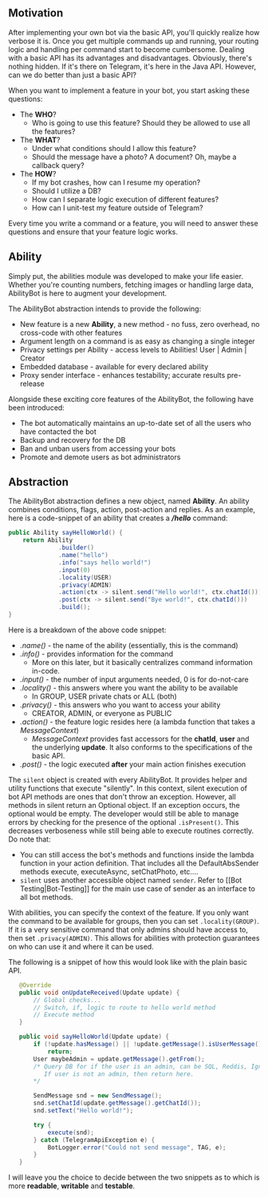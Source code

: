 Motivation
----------
After implementing your own bot via the basic API, you'll quickly realize how verbose it is. Once you get multiple commands up and running, your routing logic and handling per command start to become cumbersome.
Dealing with a basic API has its advantages and disadvantages. Obviously, there's nothing hidden. If it's there on Telegram, it's here in the Java API. However, can we do better than just a basic API?

When you want to implement a feature in your bot, you start asking these questions:

* The **WHO**?
    * Who is going to use this feature? Should they be allowed to use all the features?
* The **WHAT**?
    * Under what conditions should I allow this feature?
    * Should the message have a photo? A document? Oh, maybe a callback query?
* The **HOW**?
    * If my bot crashes, how can I resume my operation?
    * Should I utilize a DB?
    * How can I separate logic execution of different features?
    * How can I unit-test my feature outside of Telegram?

Every time you write a command or a feature, you will need to answer these questions and ensure that your feature logic works.

Ability
----------------------
Simply put, the abilities module was developed to make your life easier. Whether you're counting numbers, fetching images or handling large data, AbilityBot is here to augment your development.

The AbilityBot abstraction intends to provide the following:
* New feature is a new **Ability**, a new method - no fuss, zero overhead, no cross-code with other features
* Argument length on a command is as easy as changing a single integer
* Privacy settings per Ability - access levels to Abilities! User | Admin | Creator
* Embedded database - available for every declared ability
* Proxy sender interface - enhances testability; accurate results pre-release

Alongside these exciting core features of the AbilityBot, the following have been introduced:
* The bot automatically maintains an up-to-date set of all the users who have contacted the bot
* Backup and recovery for the DB
* Ban and unban users from accessing your bots
* Promote and demote users as bot administrators

Abstraction
--------------

The AbilityBot abstraction defines a new object, named **Ability**. An ability combines conditions, flags, action, post-action and replies.
As an example, here is a code-snippet of an ability that creates a ***/hello*** command:

```java
public Ability sayHelloWorld() {
    return Ability
              .builder()
              .name("hello")
              .info("says hello world!")
              .input(0)
              .locality(USER)
              .privacy(ADMIN)
              .action(ctx -> silent.send("Hello world!", ctx.chatId()))
              .post(ctx -> silent.send("Bye world!", ctx.chatId()))
              .build();
}
```
Here is a breakdown of the above code snippet:
* *.name()* - the name of the ability (essentially, this is the command)
* *.info()* - provides information for the command
    * More on this later, but it basically centralizes command information in-code.
* *.input()* - the number of input arguments needed, 0 is for do-not-care
* *.locality()* - this answers where you want the ability to be available
    * In GROUP, USER private chats or ALL (both)
* *.privacy()* - this answers who you want to access your ability
    * CREATOR, ADMIN, or everyone as PUBLIC
* *.action()* - the feature logic resides here (a lambda function that takes a *MessageContext*)
    * *MessageContext* provides fast accessors for the **chatId**, **user** and the underlying **update**. It also conforms to the specifications of the basic API.
* *.post()* - the logic executed **after** your main action finishes execution

The `silent` object is created with every AbilityBot. It provides helper and utility functions that execute "silently". In this context, silent execution of bot API methods are ones that don't throw an exception. However, all methods in silent return an Optional object. If an exception occurs, the optional would be empty. The developer would still be able to 
manage errors by checking for the presence of the optional `.isPresent()`. This decreases verboseness while still being able to execute routines correctly.
Do note that:
* You can still access the bot's methods and functions inside the lambda function in your action definition. That includes all the DefaultAbsSender methods execute, executeAsync, setChatPhoto, etc....
* `silent` uses another accessible object named `sender`. Refer to [[Bot Testing|Bot-Testing]] for the main use case of sender as an interface to all bot methods.

With abilities, you can specify the context of the feature. If you only want the command to be available for groups, then you can set `.locality(GROUP)`. If it is a very sensitive command that only admins should have access to, then set `.privacy(ADMIN)`.
This allows for abilities with protection guarantees on who can use it and where it can be used.

The following is a snippet of how this would look like with the plain basic API. 
```java
   @Override
   public void onUpdateReceived(Update update) {
       // Global checks...
       // Switch, if, logic to route to hello world method
       // Execute method
   }

   public void sayHelloWorld(Update update) {
       if (!update.hasMessage() || !update.getMessage().isUserMessage() || !update.getMessage().hasText() || update.getMessage.getText().isEmpty())
           return;
       User maybeAdmin = update.getMessage().getFrom();
       /* Query DB for if the user is an admin, can be SQL, Reddis, Ignite, etc...
          If user is not an admin, then return here.
       */

       SendMessage snd = new SendMessage();
       snd.setChatId(update.getMessage().getChatId());
       snd.setText("Hello world!");

       try {
           execute(snd);
       } catch (TelegramApiException e) {
           BotLogger.error("Could not send message", TAG, e);
       }
   }
```

I will leave you the choice to decide between the two snippets as to which is more **readable**, **writable** and **testable**.